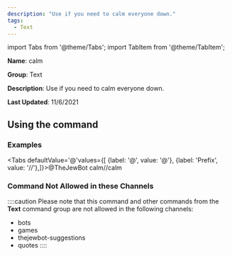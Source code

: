 ```yaml
---
description: "Use if you need to calm everyone down."
tags:
  - Text
---
```

import Tabs from '@theme/Tabs';
import TabItem from '@theme/TabItem';

**Name**: calm

**Group**: Text

**Description**: Use if you need to calm everyone down.

**Last Updated**: 11/6/2021

## Using the command

### Examples
<Tabs defaultValue='@'values={[ {label: '@', value: '@'}, {label: 'Prefix', value: '//'},]}><TabItem value='@'>@TheJewBot calm</TabItem><TabItem value='//'>//calm</TabItem></Tabs>

### Command Not Allowed in these Channels
::::caution Please note that this command and other commands from the **Text** command group are not allowed in the following channels:
- bots
- games
- thejewbot-suggestions
- quotes
::::